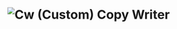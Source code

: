 # ![Cw (Custom)](https://github.com/user-attachments/assets/608938af-6866-4f1e-8bce-c4afe71156dd) Copy Writer
